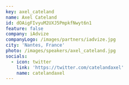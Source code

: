 ```yaml
---
key: axel_cateland
name: Axel Cateland
id: dOAigFIvyuM2UXJ5PmpkfNwyt6n1
feature: false
company: iAdvize
companyLogo: /images/partners/iadvize.jpg
city: 'Nantes, France'
photo: /images/speakers/axel_cateland.jpg
socials:
  - icon: twitter
    link: 'https://twitter.com/catelandaxel'
    name: catelandaxel
---
```

